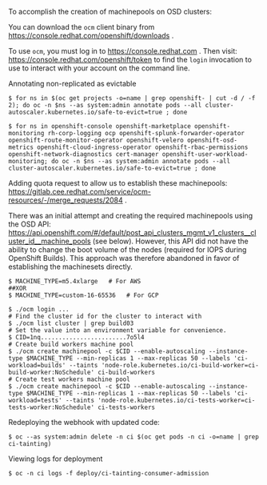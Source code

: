 To accomplish the creation of machinepools on OSD clusters:

You can download the `ocm` client binary from https://console.redhat.com/openshift/downloads . 

To use `ocm`, you must log in to https://console.redhat.com . Then visit: https://console.redhat.com/openshift/token
to find the `login` invocation to use to interact with your account on the command line.

Annotating non-replicated as evictable
```shell
$ for ns in $(oc get projects -o=name | grep openshift- | cut -d / -f 2); do oc -n $ns --as system:admin annotate pods --all cluster-autoscaler.kubernetes.io/safe-to-evict=true ; done     

$ for ns in openshift-console openshift-marketplace openshift-monitoring rh-corp-logging ocp openshift-splunk-forwarder-operator openshift-route-monitor-operator openshift-velero openshift-osd-metrics openshift-cloud-ingress-operator openshift-rbac-permissions openshift-network-diagnostics cert-manager openshift-user-workload-monitoring; do oc -n $ns --as system:admin annotate pods --all cluster-autoscaler.kubernetes.io/safe-to-evict=true ; done
```

Adding quota request to allow us to establish these machinepools: https://gitlab.cee.redhat.com/service/ocm-resources/-/merge_requests/2084 . 


There was an initial attempt and creating the required machinepools using the OSD API:
https://api.openshift.com/#/default/post_api_clusters_mgmt_v1_clusters__cluster_id__machine_pools (see below).
However, this API did not have the ability to change the boot volume of the nodes (required for
IOPS during OpenShift Builds). This approach was therefore abandoned in favor of establishing the
machinesets directly.
```shell
$ MACHINE_TYPE=m5.4xlarge   # For AWS
##XOR
$ MACHINE_TYPE=custom-16-65536   # For GCP

$ ./ocm login ...
# Find the cluster id for the cluster to interact with
$ ./ocm list cluster | grep build03
# Set the value into an environment variable for convenience. 
$ CID=1nq........................7o5l4
# Create build workers machine pool
$ ./ocm create machinepool -c $CID --enable-autoscaling --instance-type $MACHINE_TYPE --min-replicas 1 --max-replicas 50 --labels 'ci-workload=builds' --taints 'node-role.kubernetes.io/ci-build-worker=ci-build-worker:NoSchedule' ci-build-workers
# Create test workers machine pool
$ ./ocm create machinepool -c $CID --enable-autoscaling --instance-type $MACHINE_TYPE --min-replicas 1 --max-replicas 50 --labels 'ci-workload=tests' --taints 'node-role.kubernetes.io/ci-tests-worker=ci-tests-worker:NoSchedule' ci-tests-workers
```




Redeploying the webhook with updated code:
```shell
$ oc --as system:admin delete -n ci $(oc get pods -n ci -o=name | grep ci-tainting)
```

Viewing logs for deployment
```shell
$ oc -n ci logs -f deploy/ci-tainting-consumer-admission
```


